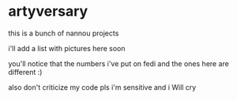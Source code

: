 # artyversary

this is a bunch of nannou projects

i'll add a list with pictures here soon

you'll notice that the numbers i've put on fedi and the ones here are different :)

also don't criticize my code pls i'm sensitive and i Will cry
